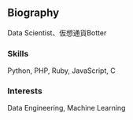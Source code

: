 ## Biography
Data Scientist、仮想通貨Botter

### Skills
Python, PHP, Ruby, JavaScript, C

### Interests
Data Engineering, Machine Learning


